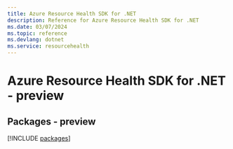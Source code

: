 ```yaml
---
title: Azure Resource Health SDK for .NET
description: Reference for Azure Resource Health SDK for .NET
ms.date: 03/07/2024
ms.topic: reference
ms.devlang: dotnet
ms.service: resourcehealth
---
```

# Azure Resource Health SDK for .NET - preview
## Packages - preview
[!INCLUDE [packages](resource-health-index.md)]